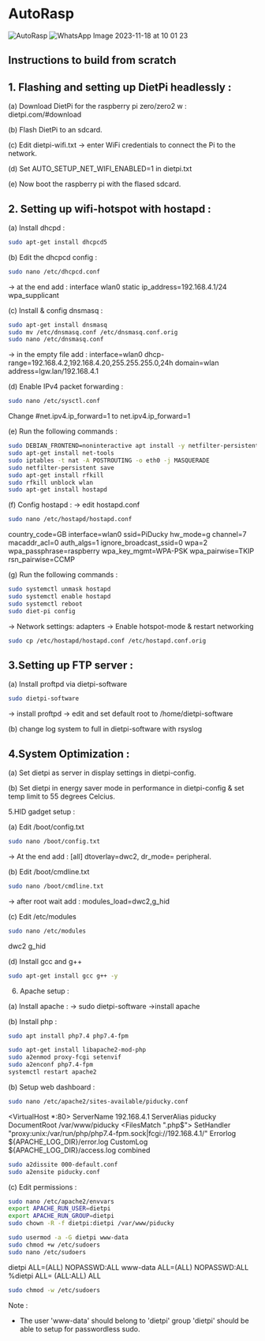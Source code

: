# AutoRasp
![AutoRasp](https://github.com/Cr4zySh4rk/AutoRasp/assets/75577562/2aadeffc-d44c-44fa-bf4d-57f81c833790)
![WhatsApp Image 2023-11-18 at 10 01 23](https://github.com/Cr4zySh4rk/AutoRasp/assets/75577562/bf00dab8-4382-48d7-bc15-8a54b60d1b75)

## Instructions to build from scratch
## 1. Flashing and setting up DietPi headlessly :

(a) Download DietPi for the raspberry pi zero/zero2 w : dietpi.com/#download

(b) Flash DietPi to an sdcard.

(c) Edit dietpi-wifi.txt -> enter WiFi credentials to connect the Pi to the network.

(d) Set AUTO_SETUP_NET_WIFI_ENABLED=1 in dietpi.txt

(e) Now boot the raspberry pi with the flased sdcard.


## 2. Setting up wifi-hotspot with hostapd :

(a) Install dhcpd :
``` bash
sudo apt-get install dhcpcd5
```

(b) Edit the dhcpcd config :
``` bash
sudo nano /etc/dhcpcd.conf
```
-> at the end add :
interface wlan0
  static ip_address=192.168.4.1/24
  wpa_supplicant

(c) Install & config dnsmasq :
``` bash
sudo apt-get install dnsmasq
sudo mv /etc/dnsmasq.conf /etc/dnsmasq.conf.orig
sudo nano /etc/dnsmasq.conf
```
-> in the empty file add :
  interface=wlan0
    dhcp-range=192.168.4.2,192.168.4.20,255.255.255.0,24h
    domain=wlan
    address=lgw.lan/192.168.4.1

(d) Enable IPv4 packet forwarding :
``` bash
sudo nano /etc/sysctl.conf
```
   Change #net.ipv4.ip_forward=1 to net.ipv4.ip_forward=1

(e) Run the following commands :
``` bash
sudo DEBIAN_FRONTEND=noninteractive apt install -y netfilter-persistent iptables-persistent
sudo apt-get install net-tools
sudo iptables -t nat -A POSTROUTING -o eth0 -j MASQUERADE
sudo netfilter-persistent save
sudo apt-get install rfkill
sudo rfkill unblock wlan
sudo apt-get install hostapd
```

(f) Config hostapd :
-> edit hostapd.conf
``` bash
sudo nano /etc/hostapd/hostapd.conf
```
country_code=GB
interface=wlan0
ssid=PiDucky
hw_mode=g
channel=7
macaddr_acl=0
auth_algs=1
ignore_broadcast_ssid=0
wpa=2
wpa_passphrase=raspberry
wpa_key_mgmt=WPA-PSK
wpa_pairwise=TKIP
rsn_pairwise=CCMP

(g) Run the following commands :
``` bash
sudo systemctl unmask hostapd
sudo systemctl enable hostapd
sudo systemctl reboot
sudo diet-pi config
```
-> Network settings: adapters
-> Enable hotspot-mode & restart networking
``` bash
sudo cp /etc/hostapd/hostapd.conf /etc/hostapd.conf.orig
```


## 3.Setting up FTP server :

(a) Install proftpd via dietpi-software
``` bash
sudo dietpi-software
```
-> install proftpd
-> edit and set default root to /home/dietpi-software

(b) change log system to full in dietpi-software with rsyslog


## 4.System Optimization :
(a) Set dietpi as server in display settings in dietpi-config.

(b) Set dietpi in energy saver mode in performance in dietpi-config & set temp limit to 55 degrees Celcius.


5.HID gadget setup :

(a) Edit /boot/config.txt
``` bash
sudo nano /boot/config.txt
```
-> At the end add :
[all]
dtoverlay=dwc2, dr_mode= peripheral.

(b) Edit /boot/cmdline.txt
``` bash
sudo nano /boot/cmdline.txt
```
-> after root wait add :
modules_load=dwc2,g_hid

(c) Edit /etc/modules
``` bash
sudo nano /etc/modules
```
dwc2
g_hid

(d) Install gcc and g++
``` bash
sudo apt-get install gcc g++ -y
```

6. Apache setup :

(a) Install apache : -> sudo dietpi-software
->install apache

(b) Install php :
``` bash
sudo apt install php7.4 php7.4-fpm
```
``` bash
sudo apt-get install libapache2-mod-php
sudo a2enmod proxy-fcgi setenvif
sudo a2enconf php7.4-fpm
systemctl restart apache2
```
(b) Setup web dashboard :
``` bash
sudo nano /etc/apache2/sites-available/piducky.conf
```

<VirtualHost *:80>
  ServerName 192.168.4.1
  ServerAlias piducky
  DocumentRoot /var/www/piducky
  <FilesMatch ".php$">
  SetHandler "proxy:unix:/var/run/php/php7.4-fpm.sock|fcgi://192.168.4.1/"
  </FilesMatch>
  Errorlog ${APACHE_LOG_DIR}/error.log
  CustomLog ${APACHE_LOG_DIR}/access.log combined
</VirtualHost>
``` bash
sudo a2dissite 000-default.conf
sudo a2ensite piducky.conf
```

(c) Edit permissions :
``` bash
sudo nano /etc/apache2/envvars
export APACHE_RUN_USER=dietpi
export APACHE_RUN_GROUP=dietpi
sudo chown -R -f dietpi:dietpi /var/www/piducky
```
``` bash
sudo usermod -a -G dietpi www-data
sudo chmod +w /etc/sudoers
sudo nano /etc/sudoers
```
dietpi ALL=(ALL) NOPASSWD:ALL
www-data ALL=(ALL) NOPASSWD:ALL
%dietpi ALL= (ALL:ALL) ALL
``` bash
sudo chmod -w /etc/sudoers
```

Note :
* The user 'www-data' should belong to 'dietpi' group
'dietpi' should be able to setup for passwordless sudo.
